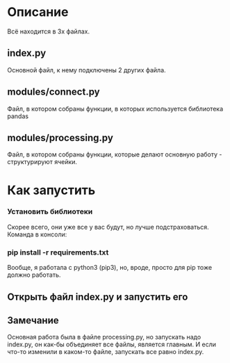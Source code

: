 # Описание
Всё находится в 3х файлах.

## index.py
Основной файл, к нему подключены 2 других файла.

## modules/connect.py
Файл, в котором собраны функции, в которых используется библиотека pandas

## modules/processing.py
Файл, в котором собраны функции, которые делают основную работу - 
структурируют ячейки.

# Как запустить

### Установить библиотеки
Скорее всего, они уже все у вас будут, но лучше подстраховаться.
Команда в консоли:
### pip install -r requirements.txt
Вообще, я работала с python3 (pip3), но, вроде, просто для pip тоже
должно работать.

## Открыть файл index.py и запустить его

## Замечание
Основная работа была в файле processing.py, но запускать надо index.py, он как-бы объединяет все файлы, является главным. И если что-то изменили в каком-то файле, запускать все равно index.py.

